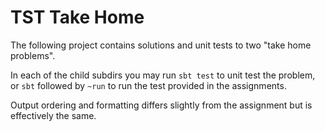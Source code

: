 # TST Take Home

The following project contains solutions and unit tests to two
"take home problems".

In each of the child subdirs you may run `sbt test` to unit test the problem,
or `sbt` followed by `~run` to run the test provided in the assignments.

Output ordering and formatting differs slightly from the assignment but is
effectively the same.
